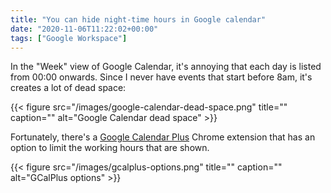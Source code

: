 ```yaml
---
title: "You can hide night-time hours in Google calendar"
date: "2020-11-06T11:22:02+00:00"
tags: ["Google Workspace"]
---
```


In the "Week" view of Google Calendar, it's annoying that each day is listed
from 00:00 onwards. Since I never have events that start before 8am, it's
creates a lot of dead space:

{{< figure src="/images/google-calendar-dead-space.png" title="" caption="" alt="Google Calendar dead space" >}}

Fortunately, there's a
[Google Calendar Plus](https://chrome.google.com/webstore/detail/google-calendar-plus/mjelhipeelammmhpghkpigkdonihkakj)
Chrome extension that has an option to limit the working hours that are shown.

{{< figure src="/images/gcalplus-options.png" title="" caption="" alt="GCalPlus options" >}}
